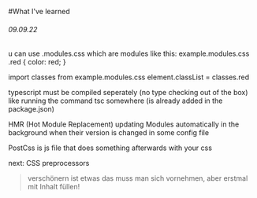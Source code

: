 #What I've learned

###### 09.09.22
u can use .modules.css which are modules like this:
example.modules.css
.red {
    color: red;
}

import classes from example.modules.css
element.classList = classes.red

typescript must be compiled seperately (no type checking out of the box) like running the command tsc somewhere (is already added in the package.json)

HMR (Hot Module Replacement) updating Modules automatically in the background when their version is changed in some config file

PostCss is js file that does something afterwards with your css

next: CSS preprocessors

> verschönern ist etwas das muss man sich vornehmen, aber erstmal mit Inhalt füllen!